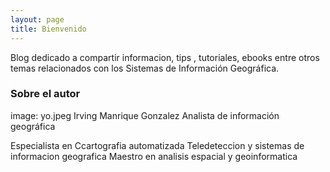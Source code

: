 ```yaml
---
layout: page
title: Bienvenido
---
```


Blog dedicado a compartir informacion, tips , tutoriales, ebooks entre otros temas relacionados con los Sistemas de Información Geográfica.

### Sobre el autor

image: yo.jpeg
Irving Manrique Gonzalez
Analista de información geográfica

Especialista en Ccartografia automatizada Teledeteccion y sistemas de informacion geografica
Maestro en analisis espacial y geoinformatica
